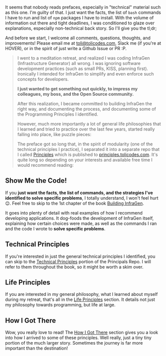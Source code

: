 It seems that nobody reads prefaces, especially in "technical" material such as this one. I'm guilty of that. I just want the facts, the list of `bash` commands I have to run and list of `npm` packages I have to install. With the volume of information out there and tight deadlines, I was conditioned to glaze over explanations, especially non-technical back story. So I'll give you the tl;dr;

And before we start, I welcome all comments, questions, thoughts, and improvements! Please email me at [toli@tolicodes.com](mailto:toli@tolicodes.com), Slack me (if you're at HOVER), or in the spirit of just write a Github Issue or PR :P.

> I went to a meditation retreat, and realized I was coding InfraGen (Infrastructure Generator) all wrong. I was ignoring software development practices (such as small PRs, KISS, planning first). Ironically I intended for InfraGen to simplify and even enforce such concepts for developers.
>
> **I just wanted to get something out quickly, to impress my colleagues, my boss, and the Open Source community.**
>
> After this realization, I became committed to building InfraGen the right way, and documenting the process, and documenting some of the Programming Principles I identified.
>
> However, much more importantly a lot of general life philosophies that I learned and tried to practice over the last few years, started really falling into place, like puzzle pieces:
>
> The preface got so long that, in the spirit of modularity (one of the technical principles I practice), I separated it into a separate repo that I called [Principles](https://github.com/tolicodes/principles) which is published to [principles.tolicodes.com](https://principles.tolicodes.com/docs/toc). It's quite long so depending on your interests and available free time I would recommend reading:

## Show Me the Code!

If you **just want the facts, the list of commands, and the strategies I've identified to solve specific problems**, I totally understand, I won't feel hurt 😉. Feel free to skip to the 1st chapter of the book [Building InfraGen](./building-infragen).

It goes into plenty of detail with real examples of how I recommend developing applications. It dog-foods the development of InfraGen itself, explaining how certain choices were made, as well as the commands I ran and the code I wrote to **solve specific problems**.

## Technical Principles

If you're interested in just the general technical principles I identified, you can skip to the [Technical Principles](https://principles.tolicodes.com/docs/technical-principles) portion of the Principals Repo. I will refer to them throughout the book, so it might be worth a skim over.

## Life Principles

If you are interested in my general philosophy, what I learned about myself during my retreat, that's all in the [Life Principles](https://principles.tolicodes.com/docs/life-principles) section. It details not just my philosophy towards programming, but life at large.

## How I Got There

Wow, you really love to read! The [How I Got There](https://principles.tolicodes.com/docs/how-i-got-there) section gives you a look into how I arrived to some of these principles. Well really, just a tiny tiny portion of the much larger story. Sometimes the journey is far more important than the destination!
